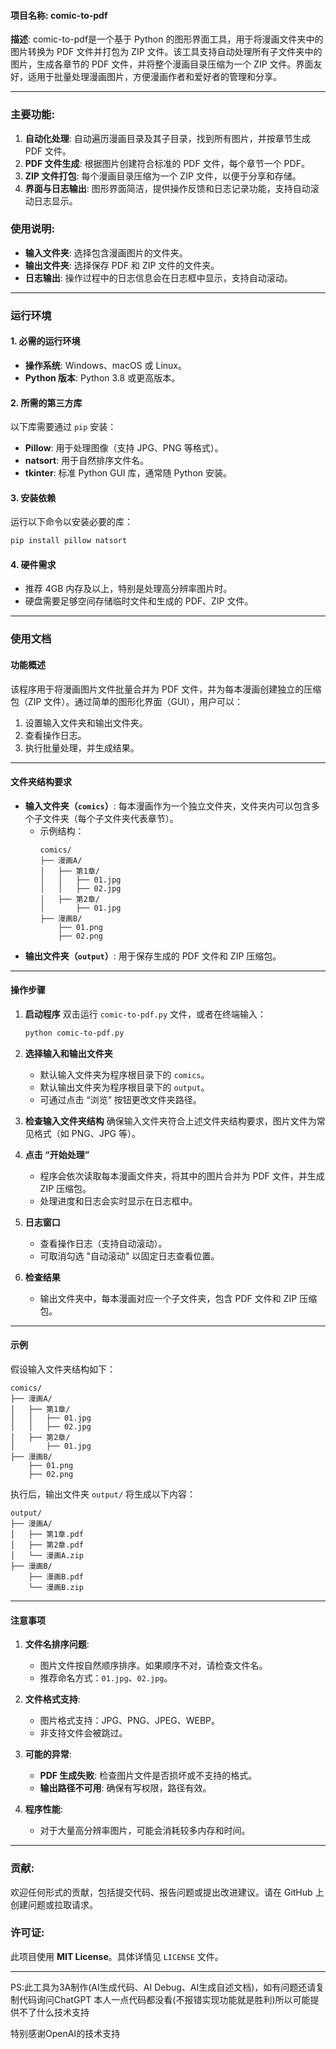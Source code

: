 #### **项目名称**: comic-to-pdf

**描述**:
comic-to-pdf是一个基于 Python 的图形界面工具，用于将漫画文件夹中的图片转换为 PDF 文件并打包为 ZIP 文件。该工具支持自动处理所有子文件夹中的图片，生成各章节的 PDF 文件，并将整个漫画目录压缩为一个 ZIP 文件。界面友好，适用于批量处理漫画图片，方便漫画作者和爱好者的管理和分享。

---

### **主要功能**:
1. **自动化处理**: 自动遍历漫画目录及其子目录，找到所有图片，并按章节生成 PDF 文件。
2. **PDF 文件生成**: 根据图片创建符合标准的 PDF 文件，每个章节一个 PDF。
3. **ZIP 文件打包**: 每个漫画目录压缩为一个 ZIP 文件，以便于分享和存储。
4. **界面与日志输出**: 图形界面简洁，提供操作反馈和日志记录功能，支持自动滚动日志显示。


### **使用说明**:
- **输入文件夹**: 选择包含漫画图片的文件夹。
- **输出文件夹**: 选择保存 PDF 和 ZIP 文件的文件夹。
- **日志输出**: 操作过程中的日志信息会在日志框中显示，支持自动滚动。

---

### **运行环境**

#### **1. 必需的运行环境**
- **操作系统**: Windows、macOS 或 Linux。
- **Python 版本**: Python 3.8 或更高版本。

#### **2. 所需的第三方库**
以下库需要通过 `pip` 安装：
- **Pillow**: 用于处理图像（支持 JPG、PNG 等格式）。
- **natsort**: 用于自然排序文件名。
- **tkinter**: 标准 Python GUI 库，通常随 Python 安装。

#### **3. 安装依赖**
运行以下命令以安装必要的库：
```bash
pip install pillow natsort
```

#### **4. 硬件需求**
- 推荐 4GB 内存及以上，特别是处理高分辨率图片时。
- 硬盘需要足够空间存储临时文件和生成的 PDF、ZIP 文件。

---

### **使用文档**

#### **功能概述**
该程序用于将漫画图片文件批量合并为 PDF 文件，并为每本漫画创建独立的压缩包（ZIP 文件）。通过简单的图形化界面（GUI），用户可以：
1. 设置输入文件夹和输出文件夹。
2. 查看操作日志。
3. 执行批量处理，并生成结果。

---

#### **文件夹结构要求**
- **输入文件夹（`comics`）**: 每本漫画作为一个独立文件夹，文件夹内可以包含多个子文件夹（每个子文件夹代表章节）。
  - 示例结构：
    ```
    comics/
    ├── 漫画A/
    │   ├── 第1章/
    │   │   ├── 01.jpg
    │   │   ├── 02.jpg
    │   ├── 第2章/
    │       ├── 01.jpg
    ├── 漫画B/
        ├── 01.png
        ├── 02.png
    ```
- **输出文件夹（`output`）**: 用于保存生成的 PDF 文件和 ZIP 压缩包。

---

#### **操作步骤**

1. **启动程序**
   双击运行 `comic-to-pdf.py` 文件，或者在终端输入：
   ```bash
   python comic-to-pdf.py
   ```

2. **选择输入和输出文件夹**
   - 默认输入文件夹为程序根目录下的 `comics`。
   - 默认输出文件夹为程序根目录下的 `output`。
   - 可通过点击 “浏览” 按钮更改文件夹路径。

3. **检查输入文件夹结构**
   确保输入文件夹符合上述文件夹结构要求，图片文件为常见格式（如 PNG、JPG 等）。

4. **点击 “开始处理”**
   - 程序会依次读取每本漫画文件夹，将其中的图片合并为 PDF 文件，并生成 ZIP 压缩包。
   - 处理进度和日志会实时显示在日志框中。

5. **日志窗口**
   - 查看操作日志（支持自动滚动）。
   - 可取消勾选 "自动滚动" 以固定日志查看位置。

6. **检查结果**
   - 输出文件夹中，每本漫画对应一个子文件夹，包含 PDF 文件和 ZIP 压缩包。

---

#### **示例**
假设输入文件夹结构如下：
```
comics/
├── 漫画A/
│   ├── 第1章/
│   │   ├── 01.jpg
│   │   ├── 02.jpg
│   ├── 第2章/
│       ├── 01.jpg
├── 漫画B/
    ├── 01.png
    ├── 02.png
```

执行后，输出文件夹 `output/` 将生成以下内容：
```
output/
├── 漫画A/
│   ├── 第1章.pdf
│   ├── 第2章.pdf
│   └── 漫画A.zip
├── 漫画B/
    ├── 漫画B.pdf
    └── 漫画B.zip
```

---

#### **注意事项**
1. **文件名排序问题**:
   - 图片文件按自然顺序排序。如果顺序不对，请检查文件名。
   - 推荐命名方式：`01.jpg`、`02.jpg`。

2. **文件格式支持**:
   - 图片格式支持：JPG、PNG、JPEG、WEBP。
   - 非支持文件会被跳过。

3. **可能的异常**:
   - **PDF 生成失败**: 检查图片文件是否损坏或不支持的格式。
   - **输出路径不可用**: 确保有写权限，路径有效。

4. **程序性能**:
   - 对于大量高分辨率图片，可能会消耗较多内存和时间。

---

### **贡献**:
欢迎任何形式的贡献，包括提交代码、报告问题或提出改进建议。请在 GitHub 上创建问题或拉取请求。

### **许可证**:
此项目使用 **MIT License**。具体详情见 `LICENSE` 文件。

---

PS:此工具为3A制作(AI生成代码、AI Debug、AI生成自述文档)，如有问题还请复制代码询问ChatGPT
本人一点代码都没看(不报错实现功能就是胜利)所以可能提供不了什么技术支持

特别感谢OpenAI的技术支持
